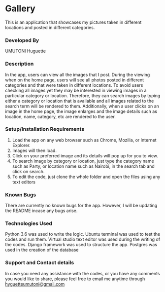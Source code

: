 # Gallery
This is an application that showcases my pictures taken in different locations and posted in different categories.

### Developed By
UMUTONI Huguette

### Description
In the app, users can view all the images that I post. During the viewing when on the home page, users will see all photos posted in different categories and that were taken in different locations. To avoid users checking all images yet they may be interested in viewing images in a particular category or location. Therefore, they can search images by typing either a category or location that is available and all images related to the search term will be rendered to them. Additionally, when a user clicks on an image in the home page, the image enlarges and the image details such as location, name, category, etc are rendered to the user.


### Setup/Installation Requirements
1. Load the app on any web browser such as Chrome, Mozilla, or Internet Explorer.
2. Images will then load.
3. Click on your preferred image and its details will pop up for you to view.
4. To search image by category or location, just type the category name such as Party, or location name such as Nairobi, in the search tab and click on search.
5. To edit the code, just clone the whole folder and open the files using any text editors



### Known Bugs
There are currently no known bugs for the app. However, I will be updating the README incase any bugs arise.

### Technologies Used
Python 3.6 was used to write the logic.
Ubuntu terminal was used to test the codes and run them.
Virtual studio text editor was used during the writing of the codes.
Django framework was used to structure the app.
Postgres was used in the creation of the database


### Support and Contact details
In case you need any assistance with the codes, or you have any comments you would like to share, please feel free to email me anytime through hyguetteumutoni@gmail.com